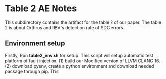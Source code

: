 # Table 2 AE Notes

This subdirectory contains the artifact for the table 2 of our paper. The table 2 is about Orthrus and RBV's detection rate of SDC errors.

## Environment setup
Firstly, Run **table2_env.sh** for setup.
This script will setup automatic test platform of fault injection.
(1) build our Modified version of LLVM CLANG 16.
(2) download pyenv, create a python environment and download needed package through pip. This
